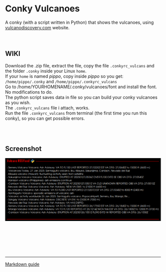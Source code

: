 # Conky Vulcanoes
 
A conky (with a script written in Python) that shows the vulcanoes, using [vulcanodiscovery.com](https://www.volcanodiscovery.com/) website.<br>
<br>
<br>

## **WIKI**<br>

Download the .zip file, extract the file, copy the file `.conkyrc_vulcans` and the folder `.conky` inside your Linux `home`.<br>
If your `home` is named *pippo*, copy inside *pippo* so you get: `/home/pippo/.conky` and `/home/pippo/.conkyrc_vulcans`<br>
Go to /home/YOURHOMENAME/.conky/vulcanoes/font and install the font.<br>
No modifications to do.
<br>
The python script saves data in file so you can build your conky vulcanoes as you wish.<br>
The `.conkyrc_vulcans` file i attach, works.<br>
Run the file `.conkyrc_vulcans` from terminal (the first time you run this conky), so you can get possible errors. 




<br>
<br>

## Screenshot

![](https://github.com/TheHeadlessOfficial/vulcanoes/blob/main/.conky/vulcanoes/docs/screenshot.png)<br>



<br>
<br>
<br>
<br>
<br>

---
[Markdown guide](https://docs.github.com/en/get-started/writing-on-github/getting-started-with-writing-and-formatting-on-github/basic-writing-and-formatting-syntax)
